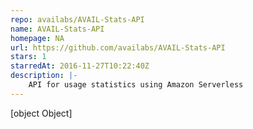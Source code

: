 ```yaml
---
repo: availabs/AVAIL-Stats-API
name: AVAIL-Stats-API
homepage: NA
url: https://github.com/availabs/AVAIL-Stats-API
stars: 1
starredAt: 2016-11-27T10:22:40Z
description: |-
    API for usage statistics using Amazon Serverless
---
```


[object Object]
